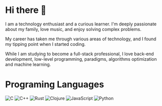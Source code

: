# Hi there 🤚

I am a technology enthusiast and a curious learner. I'm deeply passionate about my family, love music, and enjoy solving complex problems.

My career has taken me through various areas of technology, and I found my tipping point when I started coding.

While I am studying to become a full-stack professional, I love back-end development, low-level programming, paradigms, algorithms optimization and machine learning.

# Programing Languages

![C](https://img.shields.io/badge/-C-blue?logo=c&logoColor=white) ![C++](https://img.shields.io/badge/-C++-00599C?logo=cplusplus&logoColor=white) ![Rust](https://img.shields.io/badge/-Rust-black?logo=rust&logoColor=white) ![Clojure](https://img.shields.io/badge/-Clojure-green?logo=clojure&logoColor=white) ![JavaScript](https://img.shields.io/badge/-JavaScript-yellow?logo=javascript&logoColor=white) ![Python](https://img.shields.io/badge/-Python-blue?logo=python&logoColor=white)

